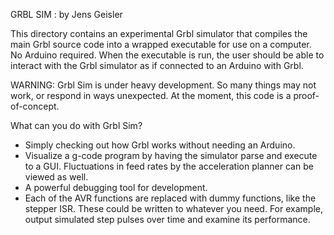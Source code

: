 GRBL SIM : by Jens Geisler

This directory contains an experimental Grbl simulator that compiles the main Grbl source code into a wrapped executable for use on a computer. No Arduino required. When the executable is run, the user should be able to interact with the Grbl simulator as if connected to an Arduino with Grbl.

WARNING: Grbl Sim is under heavy development. So many things may not work, or respond in ways unexpected. At the moment, this code is a proof-of-concept.

What can you do with Grbl Sim? 
- Simply checking out how Grbl works without needing an Arduino.
- Visualize a g-code program by having the simulator parse and execute to a GUI. Fluctuations in feed rates by the acceleration planner can be viewed as well.
- A powerful debugging tool for development.
- Each of the AVR functions are replaced with dummy functions, like the stepper ISR. These could be written to whatever you need. For example, output simulated step pulses over time and examine its performance.

